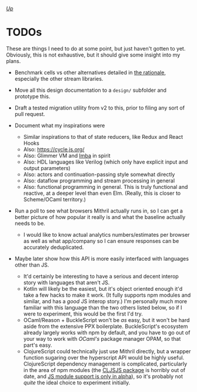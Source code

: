 [*Up*](./README.md)

# TODOs

These are things I need to do at some point, but just haven't gotten to yet. Obviously, this is not exhaustive, but it should give some insight into my plans.

- Benchmark cells vs other alternatives detailed in [the rationale](rationale.md#creating-the-cell-abstraction), especially the other stream libraries.

- Move all this design documentation to a `design/` subfolder and prototype this.

- Draft a tested migration utility from v2 to this, prior to filing any sort of pull request.

- Document what my inspirations were
	- Similar inspirations to that of state reducers, like Redux and React Hooks
	- Also: https://cycle.js.org/
	- Also: Glimmer VM and [Imba](https://medium.freecodecamp.org/the-virtual-dom-is-slow-meet-the-memoized-dom-bb19f546cc52) in spirit
	- Also: HDL languages like Verilog (which only have explicit input and output parameters)
	- Also: actors and continuation-passing style somewhat directly
	- Also: dataflow programming and stream processing in general
	- Also: functional programming in general. This is truly functional and reactive, at a deeper level than even Elm. (Really, this is closer to Scheme/OCaml territory.)

- Run a poll to see what browsers Mithril actually runs in, so I can get a better picture of how popular it really is and what the baseline actually needs to be.
	- I would like to know actual analytics numbers/estimates per browser as well as what app/company so I can ensure responses can be accurately deduplicated.

- Maybe later show how this API is more easily interfaced with languages other than JS.
	- It'd certainly be interesting to have a serious and decent interop story with languages that aren't JS.
	- Kotlin will likely be the easiest, but it's object oriented enough it'd take a few hacks to make it work. (It fully supports npm modules and similar, and has a *good* JS interop story.) I'm personally much more familiar with this language than the two others listed below, so if I were to experiment, this would be the first I'd try.
	- OCaml/Reason + BuckleScript won't be *as* easy, but it won't be hard aside from the extensive PPX boilerplate. BuckleScript's ecosystem already largely works with npm by default, and you have to go out of your way to work with *OCaml's* package manager OPAM, so that part's easy.
	- ClojureScript could technically just use Mithril directly, but a wrapper function sugaring over the hyperscript API would be highly useful. ClojureScript dependency management is complicated, particularly in the area of npm modules (the [CLJSJS package](https://clojars.org/cljsjs/mithril) is horribly out of date, and [JS module support is only in alpha](https://clojurescript.org/reference/javascript-module-support)), so it's probably not *quite* the ideal choice to experiment initially.
